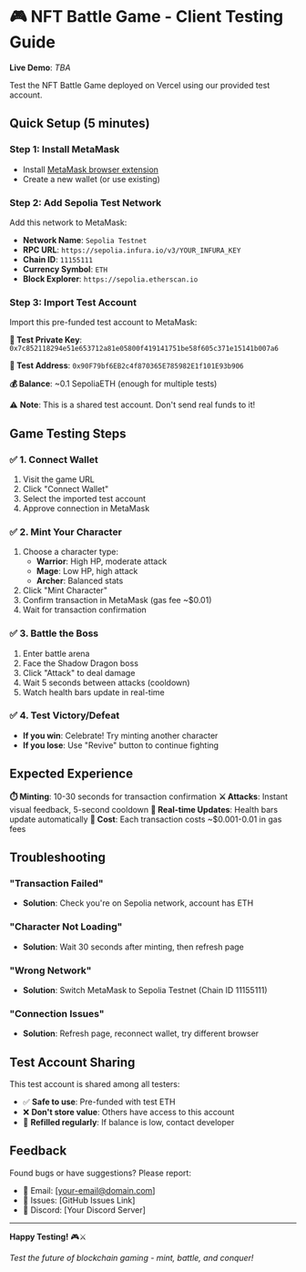 # 🎮 NFT Battle Game - Client Testing Guide

**Live Demo**: *TBA*

Test the NFT Battle Game deployed on Vercel using our provided test account.

## Quick Setup (5 minutes)

### Step 1: Install MetaMask
- Install [MetaMask browser extension](https://metamask.io/)
- Create a new wallet (or use existing)

### Step 2: Add Sepolia Test Network
Add this network to MetaMask:
- **Network Name**: `Sepolia Testnet`
- **RPC URL**: `https://sepolia.infura.io/v3/YOUR_INFURA_KEY`
- **Chain ID**: `11155111`
- **Currency Symbol**: `ETH`
- **Block Explorer**: `https://sepolia.etherscan.io`

### Step 3: Import Test Account
Import this pre-funded test account to MetaMask:

**🔑 Test Private Key**: `0x7c852118294e51e653712a81e05800f419141751be58f605c371e15141b007a6`

**📍 Test Address**: `0x90F79bf6EB2c4f870365E785982E1f101E93b906`

**💰 Balance**: ~0.1 SepoliaETH (enough for multiple tests)

⚠️ **Note**: This is a shared test account. Don't send real funds to it!

## Game Testing Steps

### ✅ 1. Connect Wallet
1. Visit the game URL
2. Click "Connect Wallet"
3. Select the imported test account
4. Approve connection in MetaMask

### ✅ 2. Mint Your Character
1. Choose a character type:
   - **Warrior**: High HP, moderate attack
   - **Mage**: Low HP, high attack  
   - **Archer**: Balanced stats
2. Click "Mint Character"
3. Confirm transaction in MetaMask (gas fee ~$0.01)
4. Wait for transaction confirmation

### ✅ 3. Battle the Boss
1. Enter battle arena
2. Face the Shadow Dragon boss
3. Click "Attack" to deal damage
4. Wait 5 seconds between attacks (cooldown)
5. Watch health bars update in real-time

### ✅ 4. Test Victory/Defeat
- **If you win**: Celebrate! Try minting another character
- **If you lose**: Use "Revive" button to continue fighting

## Expected Experience

**⏱️ Minting**: 10-30 seconds for transaction confirmation
**⚔️ Attacks**: Instant visual feedback, 5-second cooldown
**🔄 Real-time Updates**: Health bars update automatically
**💸 Cost**: Each transaction costs ~$0.001-0.01 in gas fees

## Troubleshooting

### "Transaction Failed"
- **Solution**: Check you're on Sepolia network, account has ETH

### "Character Not Loading"  
- **Solution**: Wait 30 seconds after minting, then refresh page

### "Wrong Network"
- **Solution**: Switch MetaMask to Sepolia Testnet (Chain ID 11155111)

### "Connection Issues"
- **Solution**: Refresh page, reconnect wallet, try different browser

## Test Account Sharing

This test account is shared among all testers:
- ✅ **Safe to use**: Pre-funded with test ETH
- ❌ **Don't store value**: Others have access to this account
- 🔄 **Refilled regularly**: If balance is low, contact developer

## Feedback

Found bugs or have suggestions? Please report:
- 📧 Email: [your-email@domain.com]
- 🐛 Issues: [GitHub Issues Link]
- 💬 Discord: [Your Discord Server]

---

**Happy Testing!** 🎮⚔️

*Test the future of blockchain gaming - mint, battle, and conquer!*
